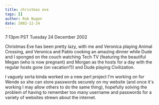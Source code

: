 ```yaml
---
title: christmas eve
tags: []
author: Rob Nugen
date: 2002-12-24
---
```


<p class=date>7:13pm PST Tuesday 24 December 2002</p>

<p>Christmas Eve has been pretty lazy, with me and Veronica playing
Animal Crossing, and Veronica and Pablo cooking an amazing dinner
while Dude and I sponged on the couch watching Tech TV (featuring the
beautiful Megan (who is now pregnant) and Morgan as the hosts for a
day with the regular hosts gone (on vacation?)) and Dude playing
Civilization.</p>

<p>I vaguely sorta kinda worked on a new perl project I'm working on
for Wende so she can store passwords securely on my website (and once
it's working I may allow others to do the same thing), hopefully
solving the problem of having to remember too many username and
passwords for a variety of websites strewn about the internet.</p>


